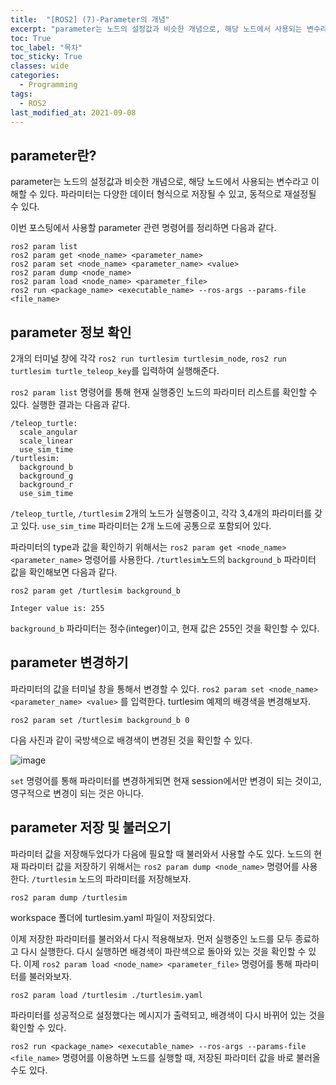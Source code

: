```yaml
---
title:  "[ROS2] (7)-Parameter의 개념"
excerpt: "parameter는 노드의 설정값과 비슷한 개념으로, 해당 노드에서 사용되는 변수라고 이해할 수 있다. 파라미터는 다양한 데이터 형식으로 저장될 수 있고, 동적으로 재설정될 수 있다."
toc: True
toc_label: "목차"
toc_sticky: True
classes: wide
categories:
  - Programming
tags:
  - ROS2
last_modified_at: 2021-09-08
---
```


## parameter란?
parameter는 노드의 설정값과 비슷한 개념으로, 해당 노드에서 사용되는 변수라고 이해할 수 있다. 파라미터는 다양한 데이터 형식으로 저장될 수 있고, 동적으로 재설정될 수 있다.

이번 포스팅에서 사용할 parameter 관련 명령어를 정리하면 다음과 같다.

```
ros2 param list
ros2 param get <node_name> <parameter_name>
ros2 param set <node_name> <parameter_name> <value>
ros2 param dump <node_name>
ros2 param load <node_name> <parameter_file>
ros2 run <package_name> <executable_name> --ros-args --params-file <file_name>
```

## parameter 정보 확인
2개의 터미널 창에 각각 `ros2 run turtlesim turtlesim_node`, `ros2 run turtlesim turtle_teleop_key`를 입력하여 실행해준다.

`ros2 param list` 명령어를 통해 현재 실행중인 노드의 파라미터 리스트를 확인할 수 있다. 실행한 결과는 다음과 같다.

```
/teleop_turtle:
  scale_angular
  scale_linear
  use_sim_time
/turtlesim:
  background_b
  background_g
  background_r
  use_sim_time
```

`/teleop_turtle`, `/turtlesim` 2개의 노드가 실행중이고, 각각 3,4개의 파라미터를 갖고 있다. `use_sim_time` 파라미터는 2개 노드에 공통으로 포함되어 있다.

파라미터의 type과 값을 확인하기 위해서는 `ros2 param get <node_name> <parameter_name>` 명령어를 사용한다. `/turtlesim`노드의 `background_b` 파라미터 값을 확인해보면 다음과 같다.

```
ros2 param get /turtlesim background_b

Integer value is: 255
```

`background_b` 파라미터는 정수(integer)이고, 현재 값은 255인 것을 확인할 수 있다.

## parameter 변경하기
파라미터의 값을 터미널 창을 통해서 변경할 수 있다. `ros2 param set <node_name> <parameter_name> <value>` 를 입력한다. turtlesim 예제의 배경색을 변경해보자.

```
ros2 param set /turtlesim background_b 0
```

다음 사진과 같이 국방색으로 배경색이 변경된 것을 확인할 수 있다.

<img src="{{ site.url }}{{ site.baseurl }}/assets/images/2021-09-08-[ROS2]_(7)-Parameter의_개념/turtlesim_bg_color.png" alt="image"> 

`set` 명령어를 통해 파라미터를 변경하게되면 현재 session에서만 변경이 되는 것이고, 영구적으로 변경이 되는 것은 아니다.

## parameter 저장 및 불러오기
파라미터 값을 저장해두었다가 다음에 필요할 때 불러와서 사용할 수도 있다. 노드의 현재 파라미터 값을 저장하기 위해서는 `ros2 param dump <node_name>` 명령어를 사용한다. `/turtlesim` 노드의 파라미터를 저장해보자.

```
ros2 param dump /turtlesim
```

workspace 폴더에 turtlesim.yaml 파일이 저장되었다. 

이제 저장한 파라미터를 불러와서 다시 적용해보자. 먼저 실행중인 노드를 모두 종료하고 다시 실행한다. 다시 실행하면 배경색이 파란색으로 돌아와 있는 것을 확인할 수 있다. 이제 `ros2 param load <node_name> <parameter_file>` 명령어를 통해 파라미터를 불러와보자.

```
ros2 param load /turtlesim ./turtlesim.yaml
```

파라미터를 성공적으로 설정했다는 메시지가 출력되고, 배경색이 다시 바뀌어 있는 것을 확인할 수 있다.

`ros2 run <package_name> <executable_name> --ros-args --params-file <file_name>` 명령어를 이용하면 노드를 실행할 때, 저장된 파라미터 값을 바로 불러올 수도 있다.